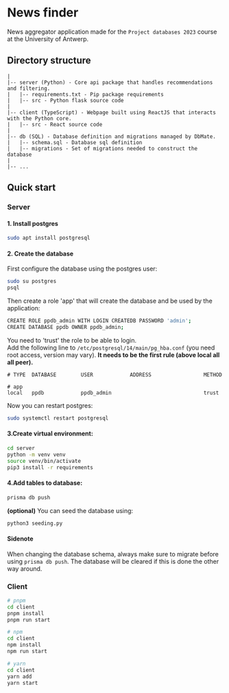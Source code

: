 # News finder

News aggregator application made for the `Project databases 2023` course at the University of Antwerp.

## Directory structure

```
|
|-- server (Python) - Core api package that handles recommendations and filtering.
|   |-- requirements.txt - Pip package requirements
|   |-- src - Python flask source code
|
|-- client (TypeScript) - Webpage built using ReactJS that interacts with the Python core.
|   |-- src - React source code
|
|-- db (SQL) - Database definition and migrations managed by DbMate.
|   |-- schema.sql - Database sql definition
|   |-- migrations - Set of migrations needed to construct the database
|
|-- ...
```

## Quick start

### Server

#### 1. Install postgres
```bash
sudo apt install postgresql
```
#### 2. Create the database
First configure the database using the postgres user:
```bash
sudo su postgres
psql
```

Then create a role 'app' that will create the database and be used by the application:
```bash
CREATE ROLE ppdb_admin WITH LOGIN CREATEDB PASSWORD 'admin';
CREATE DATABASE ppdb OWNER ppdb_admin;
```

You need to 'trust' the role to be able to login.\
Add the following line to `/etc/postgresql/14/main/pg_hba.conf` (you need root access, version may vary). **It needs to be the first rule (above local all all peer).**

```
# TYPE  DATABASE        USER            ADDRESS                 METHOD

# app
local   ppdb            ppdb_admin                              trust
```
Now you can restart postgres:
```bash
sudo systemctl restart postgresql
```

#### 3.Create virtual environment:
```bash
cd server
python -m venv venv
source venv/bin/activate
pip3 install -r requirements
```

#### 4.Add tables to database:
```bash
prisma db push
```

**(optional)** You can seed the database using:
```bash
python3 seeding.py
```

#### Sidenote
When changing the database schema, always make sure to migrate before using `prisma db push`. The database will be cleared if this is done the other way around.

### Client

```bash
# pnpm
cd client
pnpm install
pnpm run start
```

```bash
# npm
cd client
npm install
npm run start
```

```bash
# yarn
cd client
yarn add
yarn start
```
